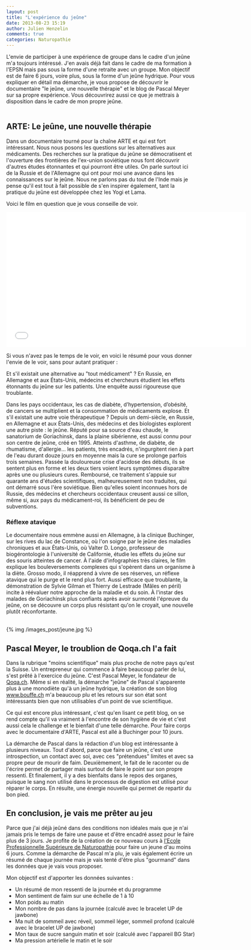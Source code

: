 ```yaml
---
layout: post
title: "L'expérience du jeûne"
date: 2013-08-23 15:19
author: Julien Henzelin
comments: true
categories: Naturopathie
---
```


<div class="resume">
L'envie de participer à une expérience de groupe dans le cadre d'un jeûne m'a toujours intéressé. J'en avais déjà fait dans le cadre de ma formation à l'EPSN mais pas sous la forme d'une retraite avec un groupe. Mon objectif est de faire 6 jours, voire plus, sous la forme d'un jeûne hydrique.  Pour vous expliquer en détail ma démarche, je vous propose de découvrir le documentaire "le jeûne, une nouvelle thérapie" et le blog de Pascal Meyer sur sa propre expérience. Vous découvrirez aussi ce que je mettrais à disposition dans le cadre de mon propre jeûne. 
</div><br />
<!-- more -->

<h2>ARTE: Le jeûne, une nouvelle thérapie</h2>

Dans un documentaire tourné pour la chaîne ARTE et qui est fort intéressant. Nous nous posons les questions sur les alternatives aux médicaments. Des recherches sur la pratique du jeûne se démocratisent et l'ouverture des frontières de l'ex-union soviétique nous font découvrir d'autres études étonnantes et qui pourront être utiles. On parle surtout ici de la Russie et de l'Allemagne qui ont pour moi une avance dans les connaissances sur le jeûne. Nous ne parlons pas du tout de l'Inde mais je pense qu'il est tout à fait possible de s'en inspirer également, tant la pratique du jeûne est développée chez les Yogi et Lama.

Voici le film en question que je vous conseille de voir. 

<iframe width="640" height="360" src="//www.youtube.com/embed/g3Abu6fKkT8?rel=0" frameborder="0" allowfullscreen></iframe>

Si vous n'avez pas le temps de le voir, en voici le résumé pour vous donner l'envie de le voir, sans pour autant pratiquer : 

<div class="quote_text">Et s'il existait une alternative au "tout médicament" ? En Russie, en Allemagne et aux États-Unis, médecins et chercheurs étudient les effets étonnants du jeûne sur les patients. Une enquête aussi rigoureuse que troublante. 

Dans les pays occidentaux, les cas de diabète, d’hypertension, d’obésité, de cancers se multiplient et la consommation de médicaments explose. Et s'il existait une autre voie thérapeutique ? Depuis un demi-siècle, en Russie, en Allemagne et aux États-Unis, des médecins et des biologistes explorent une autre piste : le jeûne. Réputé pour sa source d'eau chaude, le sanatorium de Goriachinsk, dans la plaine sibérienne, est aussi connu pour son centre de jeûne, créé en 1995. Atteints d'asthme, de diabète, de rhumatisme, d'allergie… les patients, très encadrés, n'ingurgitent rien à part de l'eau durant douze jours en moyenne mais la cure se prolonge parfois trois semaines. Passée la douloureuse crise d'acidose des débuts, ils se sentent plus en forme et les deux tiers voient leurs symptômes disparaître après une ou plusieurs cures. Remboursé, ce traitement s'appuie sur quarante ans d'études scientifiques, malheureusement non traduites, qui ont démarré sous l'ère soviétique. Bien qu'elles soient inconnues hors de Russie, des médecins et chercheurs occidentaux creusent aussi ce sillon, même si, aux pays du médicament-roi, ils bénéficient de peu de subventions. 

<h3>Réflexe atavique</h3>

Le documentaire nous emmène aussi en Allemagne, à la clinique Buchinger, sur les rives du lac de Constance, où l'on soigne par le jeûne des maladies chroniques et aux États-Unis, où Valter D. Longo, professeur de biogérontologie à l'université de Californie, étudie les effets du jeûne sur des souris atteintes de cancer. À l'aide d'infographies très claires, le film explique les bouleversements complexes qui s'opèrent dans un organisme à la diète. Grosso modo, il réapprend à vivre de ses réserves, un réflexe atavique qui le purge et le rend plus fort. Aussi efficace que troublante, la démonstration de Sylvie Gilman et Thierry de Lestrade (Mâles en péril) incite à réévaluer notre approche de la maladie et du soin. À l'instar des malades de Goriachinsk plus confiants après avoir surmonté l'épreuve du jeûne, on se découvre un corps plus résistant qu'on le croyait, une nouvelle plutôt réconfortante.
</div><br />

<div class="image_post">{% img /images_post/jeune.jpg %}</div>

<h2>Pascal Meyer, le troublion de Qoqa.ch l'a fait</h2>

Dans la rubrique "moins scientifique" mais plus proche de notre pays qu'est la Suisse. Un entrepreneur qui commence à faire beaucoup parler de lui, s'est prêté à l'exercice du jeûne. C'est Pascal Meyer, le fondateur de <a href="http://www.qoqa.ch/">Qoqa.ch</a>. Même si en réalité, la démarche "jeûne" de Pascal s'apparente plus à une monodiète qu'à un jeûne hydrique, la création de son blog <a href="http://www.bouffe.ch/">www.bouffe.ch</a> m'a beaucoup plu et les retours sur son état sont intéressants bien que non utilisables d'un point de vue scientifique. 

Ce qui est encore plus intéressant, c'est qu'en lisant ce petit blog, on se rend compte qu'il va vraiment à l'encontre de son hygiène de vie et c'est aussi cela le challenge et le bienfait d'une telle démarche. Pour faire corps avec le documentaire d'ARTE, Pascal est allé à Buchinger pour 10 jours. 

La démarche de Pascal dans la rédaction d'un blog est intéressante à plusieurs niveaux. Tout d'abord, parce que faire un jeûne, c'est une introspection, un contact avec soi, avec ces "prétendues" limites et avec sa propre peur de mourir de faim. Deuxièmement, le fait de le raconter ou de l'écrire permet de partager mais surtout de faire le point sur son propre ressenti. Et finalement, il y a des bienfaits dans le repos des organes, puisque le sang non utilisé dans le processus de digestion est utilisé pour réparer le corps. En résulte, une énergie nouvelle qui permet de repartir du bon pied. 

<h2>En conclusion, je vais me prêter au jeu</h2>

Parce que j'ai déjà jeûné dans des conditions non idéales mais que je n'ai jamais pris le temps de faire une pause et d'être encadré assez pour le faire plus de 3 jours. Je profite de la création de ce nouveau cours à <a href="http://www.epsn.ch/">l'Ecole Professionnelle Supérieure de Naturopathie</a> pour faire un jeune d'au moins 6 jours. Comme la démarche de Pascal m'a plu, je vais également écrire un résumé de chaque journée mais je vais tenté d'être plus "gourmand" dans les données que je vais vous proposer. 

Mon objectif est d'apporter les données suivantes : 

* Un résumé de mon ressenti de la journée et du programme
* Mon sentiment de faim sur une échelle de 1 à 10
* Mon poids au matin
* Mon nombre de pas dans la journée (calculé avec le bracelet UP de jawbone)
* Ma nuit de sommeil avec réveil, sommeil léger, sommeil profond (calculé avec le bracelet UP de jawbone)
* Mon taux de sucre sanguin matin et soir (calculé avec l'appareil BG Star)
* Ma pression artérielle le matin et le soir
